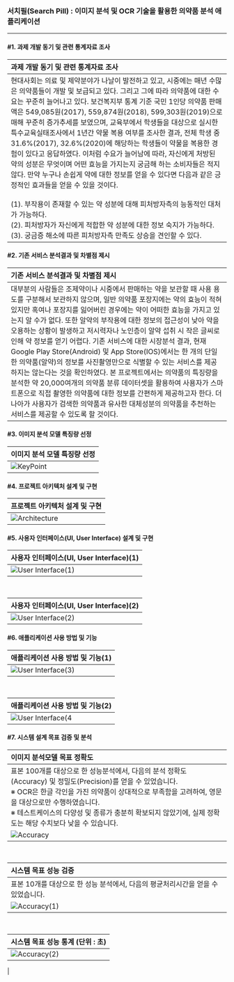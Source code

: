 ### 서치필(Search Pill) : 이미지 분석 및 OCR 기술을 활용한 의약품 분석 애플리케이션
***

#### #1. 과제 개발 동기 및 관련 통계자료 조사
|과제 개발 동기 및 관련 통계자료 조사|
|:---|
|현대사회는 의료 및 제약분야가 나날이 발전하고 있고, 시중에는 매년 수많은 의약품들이 개발 및 보급되고 있다. 그리고 그에 따라 의약품에 대한 수요는 꾸준히 늘어나고 있다. 보건복지부 통계 기준 국민 1인당 의약품 판매액은 549,085원(2017), 559,874원(2018), 599,303원(2019)으로 매해 꾸준히 증가추세를 보였으며, 교육부에서 학생들을 대상으로 실시한 특수교육실태조사에서 1년간 약물 복용 여부를 조사한 결과, 전체 학생 중 31.6%(2017), 32.6%(2020)에 해당하는 학생들이 약물을 복용한 경험이 있다고 응답하였다. 이처럼 수요가 늘어남에 따라, 자신에게 처방된 약의 성분은 무엇이며 어떤 효능을 가지는지 궁금해 하는 소비자들은 적지 않다. 만약 누구나 손쉽게 약에 대한 정보를 얻을 수 있다면 다음과 같은 긍정적인 효과들을 얻을 수 있을 것이다. <br> <br> (1). 부작용이 존재할 수 있는 약 성분에 대해 피처방자측의 능동적인 대처가 가능하다. <br> (2). 피처방자가 자신에게 적합한 약 성분에 대한 정보 숙지가 가능하다. <br> (3). 궁금증 해소에 따른 피처방자측 만족도 상승을 견인할 수 있다.|

#### #2. 기존 서비스 분석결과 및 차별점 제시
|기존 서비스 분석결과 및 차별점 제시|
|:---|
|대부분의 사람들은 조제약이나 시중에서 판매하는 약을 보관할 때 사용 용도를 구분해서 보관하지 않으며, 일반 의약품 포장지에는 약의 효능이 적혀 있지만 혹여나 포장지를 잃어버린 경우에는 약이 어떠한 효능을 가지고 있는지 알 수가 없다. 또한 알약의 부작용에 대한 정보의 접근성이 낮아 약을 오용하는 상황이 발생하고 저시력자나 노인층이 알약 섭취 시 작은 글씨로 인해 약 정보를 얻기 어렵다. 기존 서비스에 대한 시장분석 결과, 현재 Google Play Store(Android) 및 App Store(IOS)에서는 한 개의 단일한 의약품(알약)의 정보를 사진촬영만으로 식별할 수 있는 서비스를 제공하지는 않는다는 것을 확인하였다. 본 프로젝트에서는 의약품의 특징량을 분석한 약 20,000여개의 의약품 분류 데이터셋을 활용하여 사용자가 스마트폰으로 직접 촬영한 의약품에 대한 정보를 간편하게 제공하고자 한다. 더 나아가 사용자가 검색한 의약품과 유사한 대체성분의 의약품을 추천하는 서비스를 제공할 수 있도록 할 것이다.|

#### #3. 이미지 분석 모델 특징량 선정
|이미지 분석 모델 특징량 선정|
|:---|
|![KeyPoint](https://user-images.githubusercontent.com/63866366/174474763-b87bb0a0-7a82-47e8-b433-3598ab49c554.png)| 

#### #4. 프로젝트 아키텍처 설계 및 구현
|프로젝트 아키텍처 설계 및 구현|
|:---|
|![Architecture](https://user-images.githubusercontent.com/63866366/174474796-ce59921f-876c-48ac-9028-6d109f9edec6.png)| 

#### #5. 사용자 인터페이스(UI, User Interface) 설계 및 구현
|사용자 인터페이스(UI, User Interface)(1)|
|:---|
|![User Interface(1)](https://user-images.githubusercontent.com/63866366/174473786-a8086026-2199-447c-886e-e73245e956ec.png)| 

<br>

|사용자 인터페이스(UI, User Interface)(2)|
|:---|
|![User Interface(2)](https://user-images.githubusercontent.com/63866366/174473950-1156880d-5d3a-4c79-a3dd-9c614deded28.png)|

#### #6. 애플리케이션 사용 방법 및 기능
|애플리케이션 사용 방법 및 기능(1)|
|:---|
|![User Interface(3)](https://user-images.githubusercontent.com/63866366/174474364-69f7934c-a467-414a-814f-650c47101ee6.png)| 

<br>

|애플리케이션 사용 방법 및 기능(2)|
|:---|
|![User Interface(4](https://user-images.githubusercontent.com/63866366/174474419-b53a9752-0209-428a-b35b-b86b22dbc442.png)|

#### #7. 시스템 설계 목표 검증 및 분석
|이미지 분석모델 목표 정확도|
|:---|
|표본 100개를 대상으로 한 성능분석에서, 다음의 분석 정확도(Accuracy) 및 정밀도(Precision)를 얻을 수 있었습니다. <br> ※ OCR은 한글 각인을 가진 의약품이 상대적으로 부족함을 고려하여, 영문을 대상으로만 수행하였습니다. <br> ※ 테스트케이스의 다양성 및 종류가 충분히 확보되지 않았기에, 실제 정확도는 해당 수치보다 낮을 수 있습니다.| 
|![Accuracy](https://user-images.githubusercontent.com/63866366/174475285-644beda1-cbbd-4708-a7a3-a686337fe943.png)| 

<br>

|시스템 목표 성능 검증|
|:---|
|표본 10개를 대상으로 한 성능 분석에서, 다음의 평균처리시간을 얻을 수 있었습니다.|
|![Accuracy(1)](https://user-images.githubusercontent.com/63866366/174475320-685ce7ed-f7cf-4e88-9865-7d3605222cae.png)|

<br>

|시스템 목표 성능 통계 (단위 : 초)|
|:---|
|![Accuracy(2)](https://user-images.githubusercontent.com/63866366/174475378-49bf4d3e-0d40-48c8-8be9-3a0148b3ad26.png)
|
